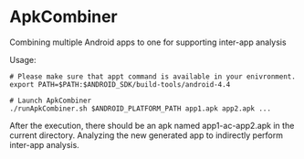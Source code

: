 ApkCombiner
===========
Combining multiple Android apps to one for supporting inter-app analysis

Usage:
```
# Please make sure that appt command is available in your enivronment.
export PATH=$PATH:$ANDROID_SDK/build-tools/android-4.4

# Launch ApkCombiner
./runApkCombiner.sh $ANDROID_PLATFORM_PATH app1.apk app2.apk ...
```

After the execution, there should be an apk named app1-ac-app2.apk in the current directory.
Analyzing the new generated app to indirectly perform inter-app analysis.
